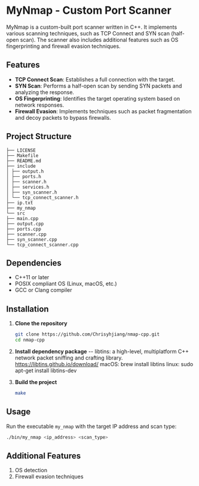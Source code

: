 # MyNmap - Custom Port Scanner

MyNmap is a custom-built port scanner written in C++. It implements various scanning techniques, such as TCP Connect and SYN scan (half-open scan). The scanner also includes additional features such as OS fingerprinting and firewall evasion techniques.

## Features

- **TCP Connect Scan**: Establishes a full connection with the target.
- **SYN Scan**: Performs a half-open scan by sending SYN packets and analyzing the response.
- **OS Fingerprinting**: Identifies the target operating system based on network responses.
- **Firewall Evasion**: Implements techniques such as packet fragmentation and decoy packets to bypass firewalls.

## Project Structure

```
├── LICENSE
├── Makefile
├── README.md
├── include
│ ├── output.h
│ ├── ports.h
│ ├── scanner.h
│ ├── services.h
│ ├── syn_scanner.h
│ └── tcp_connect_scanner.h
├── ip.txt
├── my_nmap
└── src
├── main.cpp
├── output.cpp
├── ports.cpp
├── scanner.cpp
├── syn_scanner.cpp
└── tcp_connect_scanner.cpp
```

## Dependencies

- C++11 or later
- POSIX compliant OS (Linux, macOS, etc.)
- GCC or Clang compiler

## Installation

1. **Clone the repository**

   ```sh
   git clone https://github.com/Chrisyhjiang/nmap-cpp.git
   cd nmap-cpp
   ```

2. **Install dependency package**
   -- libtins: a high-level, multiplatform C++ network packet sniffing and crafting library. 
      https://libtins.github.io/download/
      macOS:   brew install libtins
      linux:   sudo apt-get install libtins-dev

3. **Build the project**
   ```sh
   make
   ```

## Usage

Run the executable `my_nmap` with the target IP address and scan type:

```sh
./bin/my_nmap <ip_address> <scan_type>

```

## Additional Features

1. OS detection
2. Firewall evasion techniques

